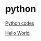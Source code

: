 # python
[Python codes]()

[Hello World](https://github.com/KAVIYARASAN-1997/python/blob/main/Basics/Helloworld.py)

